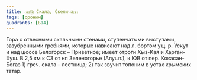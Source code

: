```yaml
---
title: ⒜Ⓖ Скала, Скелича⒵
tags: [ороним]
quadrants: [Б14]
---
```


Гора с отвесными скальными стенами, ступенчатыми выступами, зазубренными
гребнями, которые нависают над л. бортом ущ. р. Ускут и над шоссе Белогорск –
Приветное; имеет отроги Хыз-Кая и Хартан-Хуш. В 2,5 км к СЗ от нп Зеленогорье
(Алушт.), к ЮВ от пер. Кокасан-Богаз 1) греч. скала – лестница; 2) так звучит
топоним в устах крымских татар.
